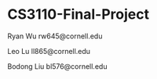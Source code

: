 # CS3110-Final-Project
<p> Ryan Wu rw645@cornell.edu <br>
<p> Leo Lu ll865@cornell.edu <br>
<p> Bodong Liu bl576@cornell.edu <br>